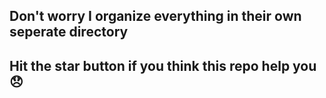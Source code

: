 ## Don't worry I organize everything in their own seperate directory

## Hit the star button if you think this repo help you :disappointed:
